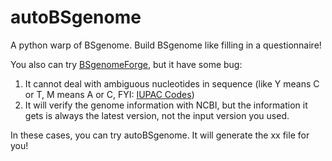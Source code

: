 # autoBSgenome
A python warp of BSgenome. Build BSgenome like filling in a questionnaire!

You also can try [BSgenomeForge](https://github.com/Bioconductor/BSgenomeForge), but it have some bug:
1. It cannot deal with ambiguous nucleotides in sequence (like Y means C or T, M means A or C, FYI: [IUPAC Codes](https://www.bioinformatics.org/sms/iupac.html))
2. It will verify the genome information with NCBI, but the information it gets is always the latest version, not the input version you used.

In these cases, you can try autoBSgenome.
It will generate the xx file for you!
